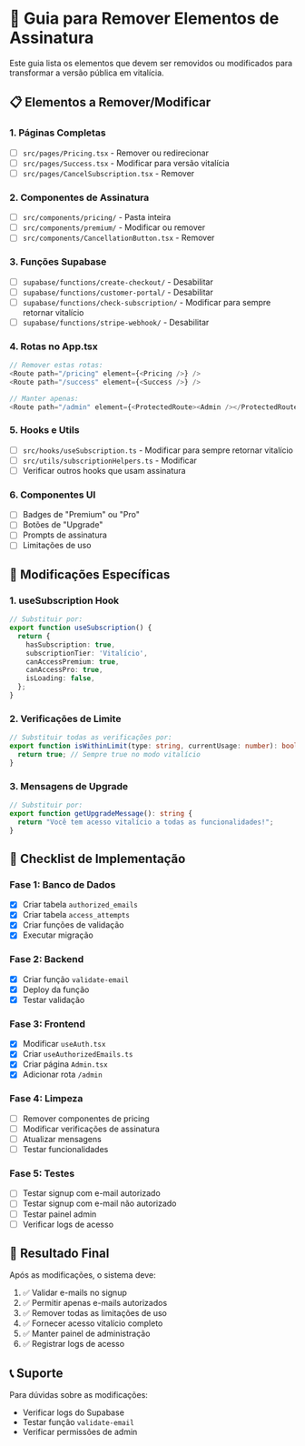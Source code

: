 # 🚫 Guia para Remover Elementos de Assinatura

Este guia lista os elementos que devem ser removidos ou modificados para transformar a versão pública em vitalícia.

## 📋 **Elementos a Remover/Modificar**

### **1. Páginas Completas**
- [ ] `src/pages/Pricing.tsx` - Remover ou redirecionar
- [ ] `src/pages/Success.tsx` - Modificar para versão vitalícia
- [ ] `src/pages/CancelSubscription.tsx` - Remover

### **2. Componentes de Assinatura**
- [ ] `src/components/pricing/` - Pasta inteira
- [ ] `src/components/premium/` - Modificar ou remover
- [ ] `src/components/CancellationButton.tsx` - Remover

### **3. Funções Supabase**
- [ ] `supabase/functions/create-checkout/` - Desabilitar
- [ ] `supabase/functions/customer-portal/` - Desabilitar
- [ ] `supabase/functions/check-subscription/` - Modificar para sempre retornar vitalício
- [ ] `supabase/functions/stripe-webhook/` - Desabilitar

### **4. Rotas no App.tsx**
```typescript
// Remover estas rotas:
<Route path="/pricing" element={<Pricing />} />
<Route path="/success" element={<Success />} />

// Manter apenas:
<Route path="/admin" element={<ProtectedRoute><Admin /></ProtectedRoute>} />
```

### **5. Hooks e Utils**
- [ ] `src/hooks/useSubscription.ts` - Modificar para sempre retornar vitalício
- [ ] `src/utils/subscriptionHelpers.ts` - Modificar
- [ ] Verificar outros hooks que usam assinatura

### **6. Componentes UI**
- [ ] Badges de "Premium" ou "Pro"
- [ ] Botões de "Upgrade"
- [ ] Prompts de assinatura
- [ ] Limitações de uso

## 🔧 **Modificações Específicas**

### **1. useSubscription Hook**
```typescript
// Substituir por:
export function useSubscription() {
  return {
    hasSubscription: true,
    subscriptionTier: 'Vitalício',
    canAccessPremium: true,
    canAccessPro: true,
    isLoading: false,
  };
}
```

### **2. Verificações de Limite**
```typescript
// Substituir todas as verificações por:
export function isWithinLimit(type: string, currentUsage: number): boolean {
  return true; // Sempre true no modo vitalício
}
```

### **3. Mensagens de Upgrade**
```typescript
// Substituir por:
export function getUpgradeMessage(): string {
  return "Você tem acesso vitalício a todas as funcionalidades!";
}
```

## 📝 **Checklist de Implementação**

### **Fase 1: Banco de Dados**
- [x] Criar tabela `authorized_emails`
- [x] Criar tabela `access_attempts`
- [x] Criar funções de validação
- [x] Executar migração

### **Fase 2: Backend**
- [x] Criar função `validate-email`
- [x] Deploy da função
- [x] Testar validação

### **Fase 3: Frontend**
- [x] Modificar `useAuth.tsx`
- [x] Criar `useAuthorizedEmails.ts`
- [x] Criar página `Admin.tsx`
- [x] Adicionar rota `/admin`

### **Fase 4: Limpeza**
- [ ] Remover componentes de pricing
- [ ] Modificar verificações de assinatura
- [ ] Atualizar mensagens
- [ ] Testar funcionalidades

### **Fase 5: Testes**
- [ ] Testar signup com e-mail autorizado
- [ ] Testar signup com e-mail não autorizado
- [ ] Testar painel admin
- [ ] Verificar logs de acesso

## 🎯 **Resultado Final**

Após as modificações, o sistema deve:
1. ✅ Validar e-mails no signup
2. ✅ Permitir apenas e-mails autorizados
3. ✅ Remover todas as limitações de uso
4. ✅ Fornecer acesso vitalício completo
5. ✅ Manter painel de administração
6. ✅ Registrar logs de acesso

## 📞 **Suporte**

Para dúvidas sobre as modificações:
- Verificar logs do Supabase
- Testar função `validate-email`
- Verificar permissões de admin 